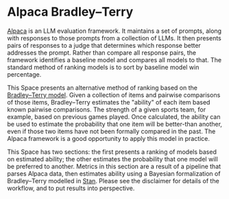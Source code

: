 # Alpaca Bradley–Terry

[Alpaca](https://github.com/tatsu-lab/alpaca_eval) is an LLM
evaluation framework. It maintains a set of prompts, along with
responses to those prompts from a collection of LLMs. It then presents
pairs of responses to a judge that determines which response better
addresses the prompt. Rather than compare all response pairs, the
framework identifies a baseline model and compares all models to
that. The standard method of ranking models is to sort by baseline
model win percentage.

This Space presents an alternative method of ranking based on the
[Bradley–Terry
model](https://en.wikipedia.org/wiki/Bradley%E2%80%93Terry_model). Given
a collection of items and pairwise comparisons of those items,
Bradley–Terry estimates the "ability" of each item based known
pairwise comparisons. The strength of a given sports team, for
example, based on previous games played. Once calculated, the ability
can be used to estimate the probability that one item will be
better-than another, even if those two items have not been formally
compared in the past. The Alpaca framework is a good opportunity to
apply this model in practice.

This Space has two sections: the first presents a ranking of models
based on estimated ability; the other estimates the probability that
one model will be preferred to another. Metrics in this section are a
result of a pipeline that parses Alpaca data, then estimates ability
using a Bayesian formalization of Bradley–Terry modelled in
[Stan](https://mc-stan.org/). Please see the disclaimer for details of
the workflow, and to put results into perspective.
